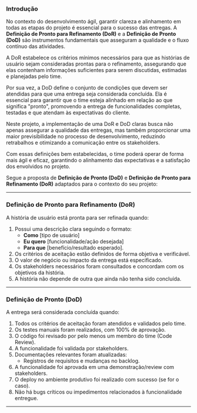 ### Introdução  

No contexto do desenvolvimento ágil, garantir clareza e alinhamento em todas as etapas do projeto é essencial para o sucesso das entregas. A **Definição de Pronto para Refinamento (DoR)** e a **Definição de Pronto (DoD)** são instrumentos fundamentais que asseguram a qualidade e o fluxo contínuo das atividades.  

A DoR estabelece os critérios mínimos necessários para que as histórias de usuário sejam consideradas prontas para o refinamento, assegurando que elas contenham informações suficientes para serem discutidas, estimadas e planejadas pelo time.  

Por sua vez, a DoD define o conjunto de condições que devem ser atendidas para que uma entrega seja considerada concluída. Ela é essencial para garantir que o time esteja alinhado em relação ao que significa "pronto", promovendo a entrega de funcionalidades completas, testadas e que atendam às expectativas do cliente.  

Neste projeto, a implementação de uma DoR e DoD claras busca não apenas assegurar a qualidade das entregas, mas também proporcionar uma maior previsibilidade no processo de desenvolvimento, reduzindo retrabalhos e otimizando a comunicação entre os stakeholders.  

Com essas definições bem estabelecidas, o time poderá operar de forma mais ágil e eficaz, garantindo o alinhamento das expectativas e a satisfação dos envolvidos no projeto.

Segue a proposta de **Definição de Pronto (DoD)** e **Definição de Pronto para Refinamento (DoR)** adaptados para o contexto do seu projeto:

---

### **Definição de Pronto para Refinamento (DoR)**  
A história de usuário está pronta para ser refinada quando:  
1. Possui uma descrição clara seguindo o formato:  
   - **Como** [tipo de usuário]  
   - **Eu quero** [funcionalidade/ação desejada]  
   - **Para que** [benefício/resultado esperado].  
2. Os critérios de aceitação estão definidos de forma objetiva e verificável.  
3. O valor de negócio ou impacto da entrega está especificado.  
4. Os stakeholders necessários foram consultados e concordam com os objetivos da história.  
5. A história não depende de outra que ainda não tenha sido concluída.  

---

### **Definição de Pronto (DoD)**  
A entrega será considerada concluída quando:  
1. Todos os critérios de aceitação foram atendidos e validados pelo time.  
2. Os testes manuais foram realizados, com 100% de aprovação.  
3. O código foi revisado por pelo menos um membro do time (Code Review).  
4. A funcionalidade foi validada por stakeholders.  
6. Documentações relevantes foram atualizadas:  
   - Registros de requisitos e mudanças no backlog.  
7. A funcionalidade foi aprovada em uma demonstração/review com stakeholders.  
8. O deploy no ambiente produtivo foi realizado com sucesso (se for o caso).  
9. Não há bugs críticos ou impedimentos relacionados à funcionalidade entregue.  

---
